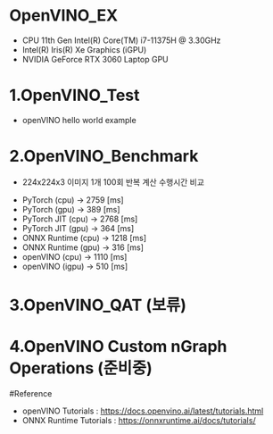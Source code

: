# OpenVINO_EX
- CPU 11th Gen Intel(R) Core(TM) i7-11375H @ 3.30GHz
- Intel(R) Iris(R) Xe Graphics (iGPU)
- NVIDIA GeForce RTX 3060 Laptop GPU


# 1.OpenVINO_Test
- openVINO hello world example


# 2.OpenVINO_Benchmark
- 224x224x3 이미지 1개 100회 반복 계산 수행시간 비교
* PyTorch (cpu) -> 2759 [ms]
* PyTorch (gpu) -> 389 [ms]
* PyTorch JIT (cpu) -> 2768 [ms]
* PyTorch JIT (gpu) -> 364 [ms]
* ONNX Runtime (cpu) -> 1218 [ms]
* ONNX Runtime (gpu) -> 316 [ms]
* openVINO (cpu) -> 1110 [ms]
* openVINO (igpu) -> 510 [ms]


# 3.OpenVINO_QAT (보류)


# 4.OpenVINO Custom nGraph Operations (준비중)


#Reference
- openVINO Tutorials : <https://docs.openvino.ai/latest/tutorials.html>
- ONNX Runtime Tutorials : <https://onnxruntime.ai/docs/tutorials/>